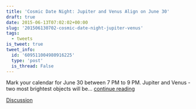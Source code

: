 ```yaml
---
title: 'Cosmic Date Night: Jupiter and Venus Align on June 30'
draft: true
date: 2015-06-13T07:02:02+00:00
slug: '201506130702-cosmic-date-night-jupiter-venus'
tags:
  - tweets
is_tweet: true
tweet_info:
  id: '609511004980916225'
  type: 'post'
  is_thread: False
---
```




Mark your calendar for June 30 between 7 PM to 9 PM. Jupiter and Venus - two  most brightest objects will be... [continue reading](urls[0])

[Discussion](https://x.com/sytelus/status/609511004980916225)
